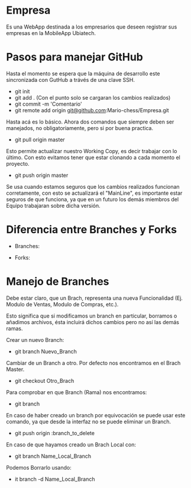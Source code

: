 Empresa
=======

Es una WebApp destinada a los empresarios que deseen registrar sus empresas en la MobileApp Ubiatech.

Pasos para manejar GitHub
=========================

Hasta el momento se espera que la máquina de desarrollo este sincronizada con GutHub a trávés
de una clave SSH.

* git init
* git add . (Con el punto solo se cargaran los cambios realizados)
* git commit -m 'Comentario'
* git remote add origin git@github.com:Mario-chess/Empresa.git

Hasta acá es lo básico. Ahora dos comandos que siempre deben ser manejados, no obligatoriamente, pero si por buena practica.

* git pull origin master

Esto permite actualizar nuestro Working Copy, es decir trabajar con lo último.
Con esto evitamos tener que estar clonando a cada momento el proyecto.

* git push origin master

Se usa cuando estamos seguros que los cambios realizados funcionan corretamente, con esto
se actualizará el "MainLine", es importante estar seguros de que funciona, ya que en un futuro
los demás miembros del Equipo trabajaran sobre dicha versión.

Diferencia entre Branches y Forks
=================================

* Branches:

* Forks:

Manejo de Branches
==================

Debe estar claro, que un Brach, representa una nueva Funcionalidad (Ej. Modulo de Ventas, Modulo de Compras, etc.).

Esto significa que si modificamos un branch en particular, borramos o añadimos archivos, ésta incluirá dichos cambios pero no así las demás ramas.

Crear un nuevo Branch:

* git branch Nuevo_Branch

Cambiar de un Branch a otro. Por defecto nos encontramos en el Brach Master.

* git checkout Otro_Brach

Para comprobar en que Branch (Rama) nos encontramos:

* git branch

En caso de haber creado un branch por equivocación se puede usar este comando, ya que desde la interfaz no se puede eliminar un Branch.

* git push origin :branch_to_delete

En caso de que hayamos creado un Brach Local con:

* git branch Name_Local_Branch

Podemos Borrarlo usando:

* it branch -d Name_Local_Branch